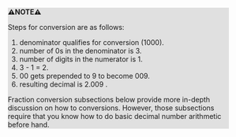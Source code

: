 <div style="margin:2em; background-color: #e0e0e0;">

<strong>⚠️NOTE️️️⚠️</strong>

Steps for conversion are as follows:

 1. denominator qualifies for conversion (1000).
 2. number of 0s in the denominator is 3.
 3. number of digits in the numerator is 1.
 4. 3 - 1 = 2.
 5. 00 gets prepended to 9 to become 009.
 6. resulting decimal is 2.009 .

Fraction conversion subsections below provide more in-depth discussion on how to conversions. However, those subsections require that you know how to do basic decimal number arithmetic before hand.
</div>

